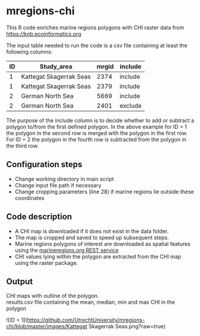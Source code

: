 # mregions-chi

This R code enriches marine regions polygons with CHI raster data from https://knb.ecoinformatics.org

The input table needed to run the code is a csv file containing at least the following columns:

| ID | Study\_area | mrgid | include |
| ---- | ---- | ---- | ---- |
| 1 | Kattegat Skagerrak Seas | 2374 | include |
| 1 | Kattegat Skagerrak Seas | 2379 | include |
| 2 | German North Sea | 5669 | include |
| 2 | German North Sea | 2401 | exclude |

The purpose of the include column is to decide whether to add or subtract a polygon to/from the first defined polygon. In the above example for ID = 1 the polygon in the second row is merged with the polygon in the first row. For ID = 2 the polygon in the fourth row is subtracted from the polygon in the third row.

## Configuration steps

- Change working directory in main script
- Change input file path if necessary
- Change cropping parameters (line 28) if marine regions lie outside these coordinates

## Code description
- A CHI map is downloaded if it does not exist in the data folder.
- The map is cropped and saved to speed up subsequent steps.
- Marine regions polygons of interest are downloaded as spatial features using the [marineregions.org REST service](https://www.marineregions.org/gazetteer.php?p=webservices)
- CHI values lying within the polygon are extracted from the CHI map using the raster package.

## Output
CHI maps with outline of the polygon.  
results.csv file containing the mean, median, min and max CHI in the polygon

![ID = 1](https://github.com/UtrechtUniversity/mregions-chi/blob/master/images/Kattegat Skagerrak Seas.png?raw=true)
